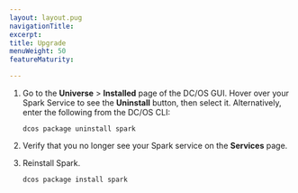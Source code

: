 ```yaml
---
layout: layout.pug
navigationTitle: 
excerpt:
title: Upgrade
menuWeight: 50
featureMaturity:

---
```


<!-- This source repo for this topic is https://github.com/mesosphere/dcos-commons -->


1.  Go to the **Universe** > **Installed** page of the DC/OS GUI. Hover over your Spark Service to see the **Uninstall** button, then select it. Alternatively, enter the following from the DC/OS CLI:

        dcos package uninstall spark

1.  Verify that you no longer see your Spark service on the **Services** page.
1.  Reinstall Spark.

        dcos package install spark
